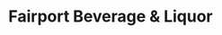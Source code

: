 ---
title: "Fairport Beverage & Liquor"
url: /fairport-harbor/fairport-beverage-und-liquor/
shop: Getränke
---